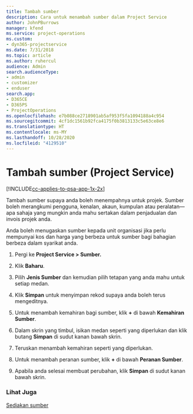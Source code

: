 ```yaml
---
title: Tambah sumber
description: Cara untuk menambah sumber dalam Project Service
author: JohnPBurrows
manager: kfend
ms.service: project-operations
ms.custom:
- dyn365-projectservice
ms.date: 7/31/2018
ms.topic: article
ms.author: ruhercul
audience: Admin
search.audienceType:
- admin
- customizer
- enduser
search.app:
- D365CE
- D365PS
- ProjectOperations
ms.openlocfilehash: e7b088ce2718901ab5af953f5fa1094188a4c954
ms.sourcegitcommit: 4cf1dc1561b92fca4175f0b3813133c5e63ce8e6
ms.translationtype: HT
ms.contentlocale: ms-MY
ms.lasthandoff: 10/28/2020
ms.locfileid: "4129510"
---
```

# <a name="add-resources-project-service"></a>Tambah sumber (Project Service)

[!INCLUDE[cc-applies-to-psa-app-1x-2x](../includes/cc-applies-to-psa-app-1x-2x.md)]

Tambah sumber supaya anda boleh menempahnya untuk projek. Sumber boleh merangkumi pengguna, kenalan, akaun, kumpulan atau peralatan—apa sahaja yang mungkin anda mahu sertakan dalam penjadualan dan invois projek anda.  
  
Anda boleh menugaskan sumber kepada unit organisasi jika perlu mempunyai kos dan harga yang berbeza untuk sumber bagi bahagian berbeza dalam syarikat anda.  
  
1.  Pergi ke **Project Service > Sumber.**  
  
2.  Klik **Baharu**.  
  
3.  Pilih **Jenis Sumber** dan kemudian pilih tetapan yang anda mahu untuk setiap medan.  
  
4.  Klik **Simpan** untuk menyimpan rekod supaya anda boleh terus mengeditnya.  
  
5.  Untuk menambah kemahiran bagi sumber, klik **+** di bawah **Kemahiran Sumber**.  
  
6.  Dalam skrin yang timbul, isikan medan seperti yang diperlukan dan klik butang **Simpan** di sudut kanan bawah skrin.  
  
7.  Teruskan menambah kemahiran seperti yang diperlukan.  
  
8.  Untuk menambah peranan sumber, klik **+** di bawah **Peranan Sumber**.  
  
9. Apabila anda selesai membuat perubahan, klik **Simpan** di sudut kanan bawah skrin.  
  
### <a name="see-also"></a>Lihat Juga  
 [Sediakan sumber](../psa/set-up-resources.md)

